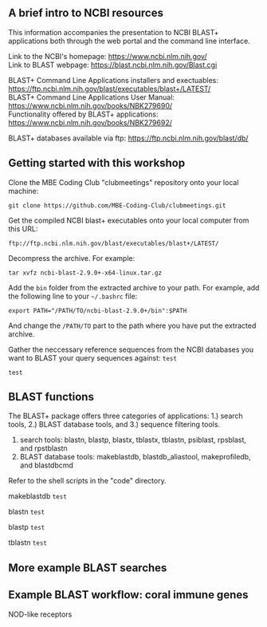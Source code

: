 ## A brief intro to NCBI resources
This information accompanies the presentation to NCBI BLAST+ applications both through the web portal and the command line interface.


Link to the NCBI's homepage: https://www.ncbi.nlm.nih.gov/  
Link to BLAST webpage: https://blast.ncbi.nlm.nih.gov/Blast.cgi  

BLAST+ Command Line Applications installers and exectuables: https://ftp.ncbi.nlm.nih.gov/blast/executables/blast+/LATEST/  
BLAST+ Command Line Applications User Manual: https://www.ncbi.nlm.nih.gov/books/NBK279690/  
Functionality offered by BLAST+ applications: https://www.ncbi.nlm.nih.gov/books/NBK279692/  

BLAST+ databases available via ftp: https://ftp.ncbi.nlm.nih.gov/blast/db/  

## Getting started with this workshop

Clone the MBE Coding Club "clubmeetings" repository onto your local machine:

`git clone https://github.com/MBE-Coding-Club/clubmeetings.git`


Get the compiled  NCBI blast+ executables onto your local computer from this URL:
```
ftp://ftp.ncbi.nlm.nih.gov/blast/executables/blast+/LATEST/
```
Decompress the archive. For example:
```
tar xvfz ncbi-blast-2.9.0+-x64-linux.tar.gz
```

Add the `bin` folder from the extracted archive to your path. For example, add
the following line to your `~/.bashrc` file:
```
export PATH="/PATH/TO/ncbi-blast-2.9.0+/bin":$PATH
```

And change the `/PATH/TO` part to the path where you have put the extracted
archive.

Gather the neccessary reference sequences from the NCBI databases you want to BLAST your query sequences against:
`test`
```
test
```

## BLAST functions

The BLAST+ package offers three categories of applications: 1.) search tools, 2.) BLAST database tools, and 3.) sequence filtering tools.  

1. search tools:  blastn, blastp, blastx, tblastx, tblastn, psiblast, rpsblast, and rpstblastn
2. BLAST database tools: makeblastdb, blastdb_aliastool, makeprofiledb, and blastdbcmd

Refer to the shell scripts in the "code" directory. 

makeblastdb
`test`

blastn
`test`

blastp
`test`

tblastn
`test`


## More example BLAST searches



## Example BLAST workflow: coral immune genes
NOD-like receptors